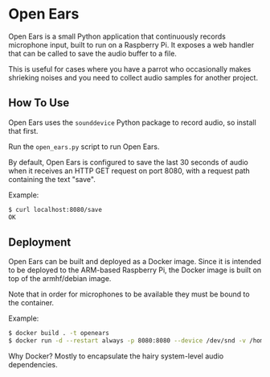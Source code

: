 # Open Ears
Open Ears is a small Python application that continuously records microphone input, built to run 
on a Raspberry Pi. It exposes a web handler that can be called to save the audio buffer to a file.

This is useful for cases where you have a parrot who occasionally makes shrieking noises and you
need to collect audio samples for another project.

## How To Use

Open Ears uses the `sounddevice` Python package to record audio, so install that first.

Run the `open_ears.py` script to run Open Ears.

By default, Open Ears is configured to save the last 30 seconds of audio when it receives an HTTP
GET request on port 8080, with a request path containing the text "save".

Example:
```bash
$ curl localhost:8080/save
OK
```

## Deployment

Open Ears can be built and deployed as a Docker image. Since it is intended to be deployed to the 
ARM-based Raspberry Pi, the Docker image is built on top of the armhf/debian image.

Note that in order for microphones to be available they must be bound to the container.

Example:
```bash
$ docker build . -t openears
$ docker run -d --restart always -p 8080:8080 --device /dev/snd -v /home/pi/out:/out openears
```

Why Docker? Mostly to encapsulate the hairy system-level audio dependencies.
